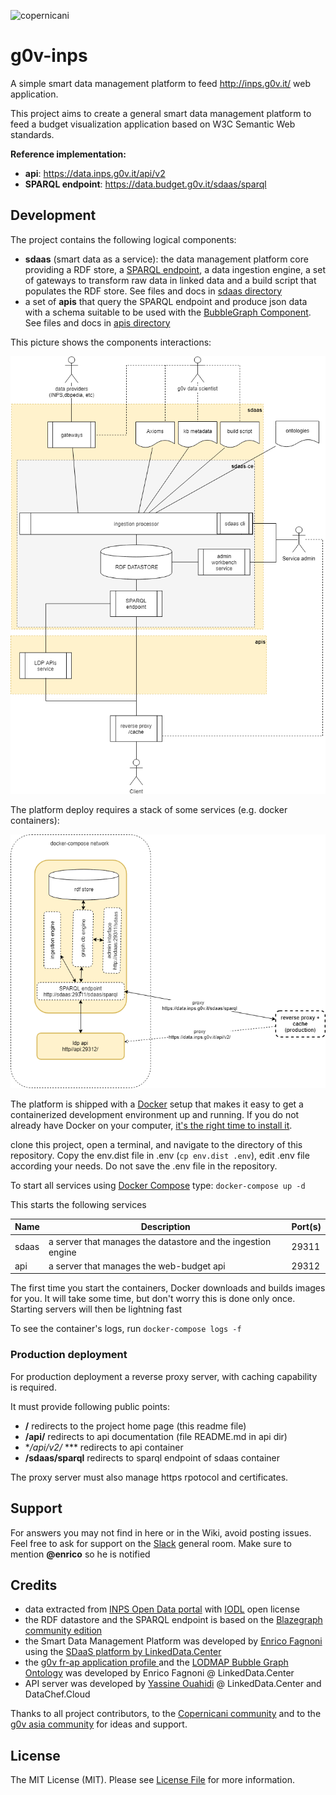 ![copernicani](https://copernicani.it/wp-content/uploads/cropped-logo_orizzontale_trasparente-1-e1525161268864.png)

# g0v-inps

A simple smart data management platform to feed http://inps.g0v.it/ web application. 

This project aims to create a general smart data management platform to feed a budget visualization application based on W3C Semantic Web standards.

**Reference implementation:**

- **api**: https://data.inps.g0v.it/api/v2
- **SPARQL endpoint**: https://data.budget.g0v.it/sdaas/sparql


## Development

The project contains the following logical components:

- **sdaas** (smart data as a service):  the data management platform core providing a RDF store, a [SPARQL endpoint](https://www.w3.org/TR/sparql11-overview), a data ingestion engine, a set of gateways to transform raw data in linked data and a build script that populates the RDF store. See files and docs in [sdaas directory](sdaas/README.md)
- a set of **apis** that query the SPARQL endpoint and produce json data with a schema suitable to be used with the [BubbleGraph Component](). See files and docs in [apis directory](apis/README.md)

This picture shows the components interactions:

![architecture](doc/architecture.png)


The platform deploy requires a stack of some services (e.g. docker containers):

![stack](doc/stack.png)

The platform is shipped with a [Docker](https://docker.com) setup that makes it easy to get a containerized development
environment up and running. If you do not already have Docker on your computer, [it's the right time to install it](https://docs.docker.com/install/).

clone this project, open a terminal, and navigate to the directory of this repository. Copy the env.dist file in .env (`cp env.dist .env`), edit .env file according your needs. Do not save the .env file in the repository.

To start all services using [Docker Compose](https://docs.docker.com/compose/) type: `docker-compose up -d`

This starts the following services


| Name        | Description                                                   | Port(s) 
| ----------- | ------------------------------------------------------------- | ------- 
| sdaas       | a server that manages the datastore and the ingestion engine  | 29311    
| api         | a server that manages the web-budget api                      | 29312   


The first time you start the containers, Docker downloads and builds images for you. It will take some time, but don't worry
this is done only once. Starting servers will then be lightning fast

To see the container's logs, run `docker-compose logs -f`


### Production deployment 

For production deployment a reverse proxy server, with caching capability is required. 

It must provide following public points:

- **/** redirects to the project home page (this readme file)
- **/api/** redirects to api documentation (file README.md in api dir)
- **/api/v2/* *** redirects to api container 
- **/sdaas/sparql** redirects to sparql endpoint of sdaas container

The proxy server must also manage https rpotocol and certificates.

## Support

For answers you may not find in here or in the Wiki, avoid posting issues. Feel free to ask for support on the [Slack](https://copernicani.slack.com/) general room. Make sure to mention **@enrico** so he is notified


## Credits

- data extracted from [INPS Open Data portal](https://www.inps.it/nuovoportaleinps/default.aspx?iIDLink=103) with [IODL](http://www.dati.gov.it/iodl/2.0/) open license
- the RDF datastore and the SPARQL endpoint is based on the [Blazegraph community edition](https://www.blazegraph.com/)
- the Smart Data Management Platform was developed by [Enrico Fagnoni](https://github.com/ecow) using the [SDaaS platform by LinkedData.Center](http://LinkedData.Center/)
- the [g0v fr-ap application profile ](https://github.com/g0v-it/ontologies/tree/master/fr-ap) and the  [LODMAP Bubble Graph Ontology](https://github.com/linkeddatacenter/LODMAP-ontologies/tree/master/BGO) was developed by Enrico Fagnoni @ LinkedData.Center
- API server was developed by [Yassine Ouahidi](https://github.com/YassineOuahidi)  @ LinkedData.Center and DataChef.Cloud


Thanks to all project contributors, to the [Copernicani community](https://copernicani.it/) and to the [g0v asia community](http://g0v.asia) for ideas and support.


## License


The MIT License (MIT). Please see [License File](LICENSE) for more information.

